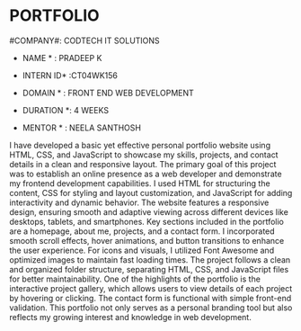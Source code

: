 # PORTFOLIO  #

#COMPANY#: CODTECH IT SOLUTIONS

* NAME * : PRADEEP K

* INTERN ID* :CT04WK156

* DOMAIN * : FRONT END WEB DEVELOPMENT

* DURATION *: 4 WEEKS

* MENTOR * : NEELA SANTHOSH


I have developed a basic yet effective personal portfolio website using HTML, CSS, and JavaScript to showcase my skills, projects, and contact details in a clean and responsive layout. The primary goal of this project was to establish an online presence as a web developer and demonstrate my frontend development capabilities. I used HTML for structuring the content, CSS for styling and layout customization, and JavaScript for adding interactivity and dynamic behavior. The website features a responsive design, ensuring smooth and adaptive viewing across different devices like desktops, tablets, and smartphones. Key sections included in the portfolio are a homepage, about me, projects, and a contact form. I incorporated smooth scroll effects, hover animations, and button transitions to enhance the user experience. For icons and visuals, I utilized Font Awesome and optimized images to maintain fast loading times. The project follows a clean and organized folder structure, separating HTML, CSS, and JavaScript files for better maintainability. One of the highlights of the portfolio is the interactive project gallery, which allows users to view details of each project by hovering or clicking. The contact form is functional with simple front-end validation. This portfolio not only serves as a personal branding tool but also reflects my growing interest and knowledge in web development.

